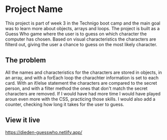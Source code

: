 # Project Name

This project is part of week 3 in the Technigo boot camp and the main goal was to learn more about objects, arrays and loops. The project is built as a Guess Who game where the user is to guess on which character the computer has chosen. Based on visual characteristics the characters are filterd out, giving the user a chance to guess on the most likely character.

## The problem

All the names and characteristics for the characters are stored in objects, in an array, and with a forEach loop the charachter information is set to each card. With an if/else statement the characters are compared to the secret person, and with a filter method the ones that don't match the secret characters are removed. If I would have had more time I would have played aroun even more with the CSS, practicing those skills. I would also add a counter, checking how long it takes for the user to guess.

## View it live

https://dieden-guesswho.netlify.app/

